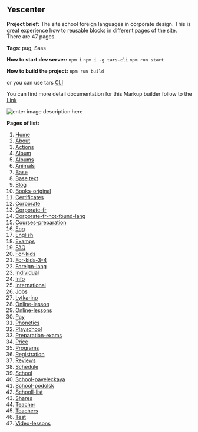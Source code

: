 

## Yescenter
**Project brief:** The site school foreign languages in corporate design. This is great experience how to reusable blocks in different pages of the site. There are 47 pages.

**Tags**: pug, Sass

**How to start dev server:**
    `npm i`
    `npm i -g tars-cli`
    `npm run start`

**How to build the project:**
`npm run build`

or you can use tars [CLI](https://github.com/tars/tars-cli/blob/master/README.md)
   
You can find more detail documentation for this Markup builder follow to the [Link](https://github.com/pashkes/tars-doc/blob/master/README.md)

![enter image description here](https://lh3.googleusercontent.com/Rewv7D7ymllcuZcL0fHwmXc9ALUDpIYSOe_v8IolimCSqJGGOWLBgdz4m8yjA50KbLceRyq5Xhs5=s800 "preview photo")

**Pages of list:** 
 1. [Home](https://pashkes.github.io/yescenter/)
 2. [About](https://pashkes.github.io/yescenter/about)
 3. [Actions](https://pashkes.github.io/yescenter/actions)
 4. [Album](https://pashkes.github.io/yescenter/album)
 5. [Albums](https://pashkes.github.io/yescenter/albums)
 6. [Animals](https://pashkes.github.io/yescenter/animals)
 7. [Base](https://pashkes.github.io/yescenter/base)
 8. [Base text](https://pashkes.github.io/yescenter/base-text)
 9. [Blog](https://pashkes.github.io/yescenter/blog)
 10. [Books-original](https://pashkes.github.io/yescenter/books-original) 
 11. [Certificates](https://pashkes.github.io/yescenter/certificates)
 12. [Corporate](https://pashkes.github.io/yescenter/corporate)
 13. [Corporate-fr](https://pashkes.github.io/yescenter/corporate-fr)
 14. [Corporate-fr-not-found-lang](https://pashkes.github.io/yescenter/corporate-fr-not-found-lang)
 15. [Courses-preparation](https://pashkes.github.io/yescenter/courses-preparation)
 16. [Eng](https://pashkes.github.io/yescenter/eng)
 17. [English](https://pashkes.github.io/yescenter/english)
 18. [Examps](https://pashkes.github.io/yescenter/examps)
 19. [FAQ](https://pashkes.github.io/yescenter/faq)
 20. [For-kids](https://pashkes.github.io/yescenter/for-kids)
 21. [For-kids-3-4](https://pashkes.github.io/yescenter/for-kids-3-4)
 22. [Foreign-lang](https://pashkes.github.io/yescenter/foreign-lang)
 23. [Individual](https://pashkes.github.io/yescenter/individual)
 24. [Info](https://pashkes.github.io/yescenter/info)
 25. [International](https://pashkes.github.io/yescenter/international)
 26. [Jobs](https://pashkes.github.io/yescenter/jobs)
 27. [Lytkarino](https://pashkes.github.io/yescenter/lytkarino)
 28. [Online-lesson](https://pashkes.github.io/yescenter/online-lesson)
 29. [Online-lessons](https://pashkes.github.io/yescenter/online-lessons)
 30. [Pay](https://pashkes.github.io/yescenter/pay)
 31. [Phonetics](https://pashkes.github.io/yescenter/phonetics)
 32. [Playschool](https://pashkes.github.io/yescenter/playschool)
 33. [Preparation-exams](https://pashkes.github.io/yescenter/preparation-exams)
 34. [Price](https://pashkes.github.io/yescenter/price)
 35. [Programs](https://pashkes.github.io/yescenter/programs)
 36. [Registration](https://pashkes.github.io/yescenter/reg)
 37. [Reviews](https://pashkes.github.io/yescenter/reviews)
 38. [Schedule](https://pashkes.github.io/yescenter/schedule)
 39. [School](https://pashkes.github.io/yescenter/school)
 40. [School-paveleckaya](https://pashkes.github.io/yescenter/school-paveleckaya)
 41. [School-podolsk](https://pashkes.github.io/yescenter/school-podolsk)
 42. [Schooll-list](https://pashkes.github.io/yescenter/schooll-list)
 43. [Shares](https://pashkes.github.io/yescenter/shares)
 44. [Teacher](https://pashkes.github.io/yescenter/teacher)
 45. [Teachers](https://pashkes.github.io/yescenter/teachers)
 46. [Test](https://pashkes.github.io/yescenter/test)
 47. [Video-lessons](https://pashkes.github.io/yescenter/video-lessons)

